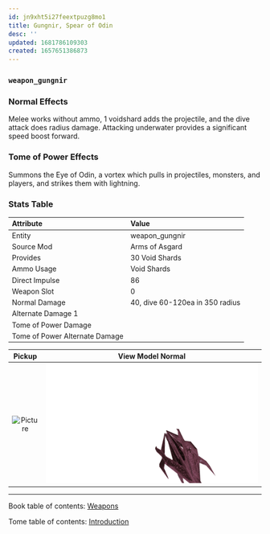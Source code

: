 ```yaml
---
id: jn9xht5i27feextpuzg8mo1
title: Gungnir, Spear of Odin
desc: ''
updated: 1681786109303
created: 1657651386873
---
```

### `weapon_gungnir`

### Normal Effects
Melee works without ammo, 1 voidshard adds the projectile, and the dive attack
does radius damage. Attacking underwater provides a significant speed boost
forward.

### Tome of Power Effects
Summons the Eye of Odin, a vortex which pulls in projectiles, monsters, and
players, and strikes them with lightning.

### Stats Table

|Attribute                     |Value                          |
|:-----------------------------|:------------------------------|
|Entity                        |weapon_gungnir                 |
|Source Mod                    |Arms of Asgard                 |
|Provides                      |30 Void Shards                 |
|Ammo Usage                    |Void Shards                    |
|Direct Impulse                |86                             |
|Weapon Slot                   |0                              |
|Normal Damage                 |40, dive 60-120ea in 350 radius|
|Alternate Damage 1            |                               |
|Tome of Power Damage          |                               |
|Tome of Power Alternate Damage|                               |

|Pickup|View Model Normal|
|:---:|:---:|
![Picture](assets/img/weapon_gungnir.png)|![Picture](assets/img/v_gungnir.png)|

-------------------------------------------------------------------------------
Book table of contents: [Weapons](3.0-Weapons.md)
<br />

Tome table of contents: [Introduction](1.0-Introduction.md)